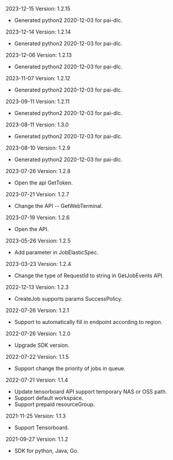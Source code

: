 2023-12-15 Version: 1.2.15
- Generated python2 2020-12-03 for pai-dlc.

2023-12-14 Version: 1.2.14
- Generated python2 2020-12-03 for pai-dlc.

2023-12-06 Version: 1.2.13
- Generated python2 2020-12-03 for pai-dlc.

2023-11-07 Version: 1.2.12
- Generated python2 2020-12-03 for pai-dlc.

2023-09-11 Version: 1.2.11
- Generated python2 2020-12-03 for pai-dlc.

2023-08-11 Version: 1.3.0
- Generated python2 2020-12-03 for pai-dlc.

2023-08-10 Version: 1.2.9
- Generated python2 2020-12-03 for pai-dlc.

2023-07-26 Version: 1.2.8
- Open the api GetToken.

2023-07-21 Version: 1.2.7
- Change the API -- GetWebTerminal.

2023-07-19 Version: 1.2.6
- Open the API.

2023-05-26 Version: 1.2.5
- Add parameter in JobElasticSpec.

2023-03-23 Version: 1.2.4
- Change the type of RequestId to string in GetJobEvents API.

2022-12-13 Version: 1.2.3
- CreateJob supports params SuccessPolicy.

2022-07-26 Version: 1.2.1
- Support to automatically fill in endpoint according to region.

2022-07-26 Version: 1.2.0
- Upgrade SDK version.

2022-07-22 Version: 1.1.5
- Support change the priority of jobs in queue.

2022-07-21 Version: 1.1.4
- Update tensorboard API support temporary NAS or OSS path.
- Support default workspace.
- Support prepaid resourceGroup.

2021-11-25 Version: 1.1.3
- Support Tensorboard.

2021-09-27 Version: 1.1.2
- SDK for python, Java, Go.

